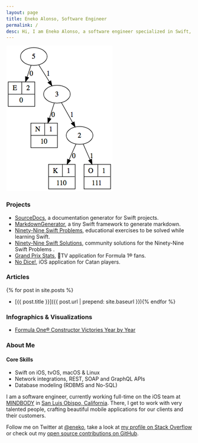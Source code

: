 ```yaml
---
layout: page
title: Eneko Alonso, Software Engineer
permalink: /
desc: Hi, I am Eneko Alonso, a software engineer specialized in Swift, with many years of experience developing apps for iOS and tvOS. I live in San Luis Obispo, California.
---
```


![Eneko Huffman Tree](/media/eneko-huffman-tree@2x.png)

### Projects

- [SourceDocs](https://github.com/eneko/SourceDocs), a documentation generator for Swift projects.
- [MarkdownGenerator](https://github.com/eneko/MarkdownGenerator), a tiny Swift framework to generate markdown.
- [Ninety-Nine Swift Problems](/projects/99-swift-problems), educational exercises to be solved while learning Swift.
- [Ninety-Nine Swift Solutions](https://github.com/eneko/Ninety-Nine-Swift-Solutions), community solutions for the Ninety-Nine Swift Problems .
- [Grand Prix Stats](/projects/grand-prix-stats), TV application for Formula 1® fans.
- [No Dice!](https://itunes.apple.com/us/app/no-dice/id1448825450?ls=1&mt=8), iOS application for Catan players.

### Articles

{% for post in site.posts %}
- [{{ post.title }}]({{ post.url | prepend: site.baseurl }}){% endfor %}

### Infographics & Visualizations

- [Formula One® Constructor Victories Year by Year]( /infographics/f1/constructor-wins-by-year)

### About Me

#### Core Skills

- Swift on iOS, tvOS, macOS & Linux
- Network integrations, REST, SOAP and GraphQL APIs
- Database modeling (RDBMS and No-SQL)

I am a software engineer, currently working full-time on the iOS team
at [MINDBODY](https://mindbody.io) in [San Luis Obispo, California](http://visitslo.com).
There, I get to work with very talented people, crafting beautiful mobile
applications for our clients and their customers.

Follow me on Twitter at [@eneko](https://twitter.com/eneko), take a look at
[my profile on Stack Overflow](https://stackoverflow.com/users/422288/eneko-alonso)
or check out my [open source contributions on GitHub](https://github.com/eneko).
